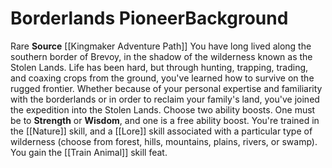 ﻿---
ability: null
ability_boost: null
feat: null
id: '337'
name: Borderlands Pioneer
prerequisite: null
rarity: null
skill: null
source: '[[DATABASE/source/Kingmaker Adventure Path|Kingmaker Adventure Path]]'
subcategory: null
trait: null
type: null

---
# Borderlands Pioneer<span class="item-type">Background</span>

<span class="trait-rare item-trait">Rare</span>
**Source** [[Kingmaker Adventure Path]]
You have long lived along the southern border of Brevoy, in the shadow of the wilderness known as the Stolen Lands. Life has been hard, but through hunting, trapping, trading, and coaxing crops from the ground, you've learned how to survive on the rugged frontier. Whether because of your personal expertise and familiarity with the borderlands or in order to reclaim your family's land, you've joined the expedition into the Stolen Lands.
Choose two ability boosts. One must be to **Strength** or **Wisdom**, and one is a free ability boost.
You're trained in the [[Nature]] skill, and a [[Lore]] skill associated with a particular type of wilderness (choose from forest, hills, mountains, plains, rivers, or swamp). You gain the [[Train Animal]] skill feat.